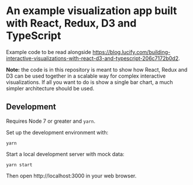 # An example visualization app built with React, Redux, D3 and TypeScript

Example code to be read alongside https://blog.lucify.com/building-interactive-visualizations-with-react-d3-and-typescript-206c7172b0d2.

**Note:** the code is in this repository is meant to show how React, Redux and
D3 can be used together in a scalable way for complex interactive
visualizations. If all you want to do is show a single bar chart, a much simpler
architecture should be used.

## Development

Requires Node 7 or greater and `yarn`.

Set up the development environment with:
```shell
yarn
```

Start a local development server with mock data:
```shell
yarn start
```

Then open http://localhost:3000 in your web browser.
